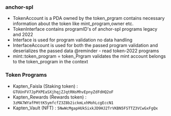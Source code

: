 ### anchor-spl
- TokenAccount is a PDA owned by the token_prgram contains necessary information about the token like mint_program,owner etc.
- TokenInterface contains programID's of anchor-spl programs legacy and 2022
- Interface is used for program validation no data handling
- InterfaceAccount is used for both the passed program validation and deserializes the passed data @reminder - read token-2022 programs
- mint::token_program = token_Prgram validates the mint account belongs to the token_program in the context

### Token Programs  
- Kapten_Faisla (Staking token) : `GTUUnFV7JpPXPEaSXjhqjZJqtRNsMhvEpnyZdFdHQ2oF`
- Kapten_Rewards (Rewards token) : `3zMA7WYafPHttK5ymfcfZ3Z8b2ickmLxhMohLcgEccN1`
- Kapten_Vault (NFT) : `5NwWcMgapHUkSixkJD9HJ2TrVKBN5FSTTZ3VCwGxFgQx`